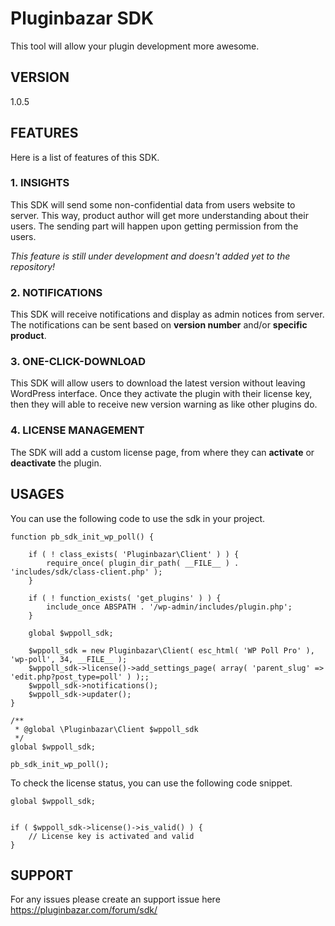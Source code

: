 # Pluginbazar SDK

This tool will allow your plugin development more awesome.

## VERSION
1.0.5

## FEATURES

Here is a list of features of this SDK.

### 1. INSIGHTS

This SDK will send some non-confidential data from users website to server. This way, product author will get more understanding about their users. The sending part will happen upon getting permission from the users.

_This feature is still under development and doesn't added yet to the repository!_

### 2. NOTIFICATIONS

This SDK will receive notifications and display as admin notices from server. The notifications can be sent based on **version number** and/or **specific product**.

### 3. ONE-CLICK-DOWNLOAD

This SDK will allow users to download the latest version without leaving WordPress interface. Once they activate the plugin with their license key, then they will able to receive new version warning as like other plugins do.

### 4. LICENSE MANAGEMENT

The SDK will add a custom license page, from where they can **activate** or **deactivate** the plugin.

## USAGES

You can use the following code to use the sdk in your project.

```
function pb_sdk_init_wp_poll() {

	if ( ! class_exists( 'Pluginbazar\Client' ) ) {
		require_once( plugin_dir_path( __FILE__ ) . 'includes/sdk/class-client.php' );
	}

	if ( ! function_exists( 'get_plugins' ) ) {
		include_once ABSPATH . '/wp-admin/includes/plugin.php';
	}

	global $wppoll_sdk;

	$wppoll_sdk = new Pluginbazar\Client( esc_html( 'WP Poll Pro' ), 'wp-poll', 34, __FILE__ );
	$wppoll_sdk->license()->add_settings_page( array( 'parent_slug' => 'edit.php?post_type=poll' ) );;
	$wppoll_sdk->notifications();
	$wppoll_sdk->updater();
}

/**
 * @global \Pluginbazar\Client $wppoll_sdk
 */
global $wppoll_sdk;

pb_sdk_init_wp_poll();
```

To check the license status, you can use the following code snippet.

```
global $wppoll_sdk;


if ( $wppoll_sdk->license()->is_valid() ) {
	// License key is activated and valid
}
```

## SUPPORT

For any issues please create an support issue here https://pluginbazar.com/forum/sdk/

    
